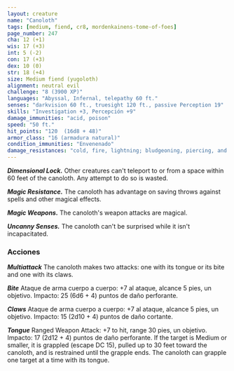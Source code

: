 ```yaml
---
layout: creature
name: "Canoloth"
tags: [medium, fiend, cr8, mordenkainens-tome-of-foes]
page_number: 247
cha: 12 (+1)
wis: 17 (+3)
int: 5 (-2)
con: 17 (+3)
dex: 10 (0)
str: 18 (+4)
size: Medium fiend (yugoloth)
alignment: neutral evil
challenge: "8 (3900 XP)"
languages: "Abyssal, Infernal, telepathy 60 ft."
senses: "darkvision 60 ft., truesight 120 ft., passive Perception 19"
skills: "Investigation +3, Percepción +9"
damage_immunities: "acid, poison"
speed: "50 ft."
hit_points: "120  (16d8 + 48)"
armor_class: "16 (armadura natural)"
condition_immunities: "Envenenado"
damage_resistances: "cold, fire, lightning; bludgeoning, piercing, and slashing from nonmagical attacks"
---
```


***Dimensional Lock.*** Other creatures can't teleport to or from a space within 60 feet of the canoloth. Any attempt to do so is wasted.

***Magic Resistance.*** The canoloth has advantage on saving throws against spells and other magical effects.

***Magic Weapons.*** The canoloth's weapon attacks are magical.

***Uncanny Senses.*** The canoloth can't be surprised while it isn't incapacitated.

### Acciones

***Multiattack*** The canoloth makes two attacks: one with its tongue or its bite and one with its claws.

***Bite*** Ataque de arma cuerpo a cuerpo: +7 al ataque, alcance 5 pies, un objetivo. Impacto: 25 (6d6 + 4) puntos de daño perforante.

***Claws*** Ataque de arma cuerpo a cuerpo: +7 al ataque, alcance 5 pies, un objetivo. Impacto: 15 (2d10 + 4) puntos de daño cortante.

***Tongue*** Ranged Weapon Attack: +7 to hit, range 30 pies, un objetivo. Impacto: 17 (2d12 + 4) puntos de daño perforante. If the target is Medium or smaller, it is grappled (escape DC 15), pulled up to 30 feet toward the canoloth, and is restrained until the grapple ends. The canoloth can grapple one target at a time with its tongue.
